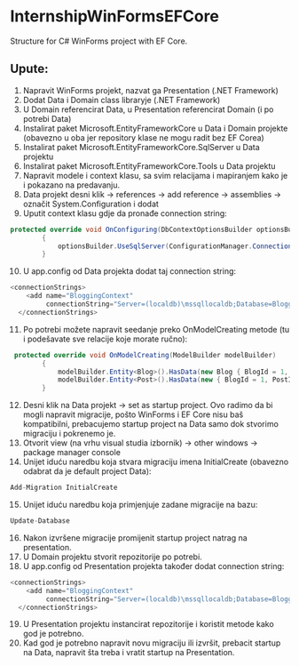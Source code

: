 # InternshipWinFormsEFCore
Structure for C# WinForms project with EF Core.

## Upute:

1. Napravit WinForms projekt, nazvat ga Presentation (.NET Framework)
2. Dodat Data i Domain class libraryje (.NET Framework)
3. U Domain referencirat Data, u Presentation referencirat Domain (i po potrebi Data)
4. Instalirat paket Microsoft.EntityFrameworkCore u Data i Domain projekte (obavezno u oba jer repository klase ne mogu radit bez EF Corea)
5. Instalirat paket Microsoft.EntityFrameworkCore.SqlServer u Data projektu
6. Instalirat paket Microsoft.EntityFrameworkCore.Tools u Data projektu
7. Napravit modele i context klasu, sa svim relacijama i mapiranjem kako je i pokazano na predavanju.
8. Data projekt desni klik -> references -> add reference -> assemblies -> označit System.Configuration i dodat
9. Uputit context klasu gdje da pronađe connection string:
```csharp
protected override void OnConfiguring(DbContextOptionsBuilder optionsBuilder)
        {
            optionsBuilder.UseSqlServer(ConfigurationManager.ConnectionStrings["BloggingContext"].ConnectionString);
        }
```
10. U app.config od Data projekta dodat taj connection string:
```csharp
<connectionStrings>
    <add name="BloggingContext"
         connectionString="Server=(localdb)\mssqllocaldb;Database=Blogging;Trusted_Connection=True;" />
  </connectionStrings>
```
11. Po potrebi možete napravit seedanje preko OnModelCreating metode (tu i podešavate sve relacije koje morate ručno):
```csharp
 protected override void OnModelCreating(ModelBuilder modelBuilder)
        {
            modelBuilder.Entity<Blog>().HasData(new Blog { BlogId = 1, Url = "http://sample.com" });
            modelBuilder.Entity<Post>().HasData(new { BlogId = 1, PostId = 1, Title = "First post", Content = "Test 1" });
        }
```
12. Desni klik na Data projekt -> set as startup project. Ovo radimo da bi mogli napravit migracije, pošto WinForms i EF Core nisu baš kompatibilni, prebacujemo startup project na Data samo dok stvorimo migraciju i pokrenemo je.
13. Otvorit view (na vrhu visual studia izbornik) -> other windows -> package manager console
14. Unijet iduću naredbu koja stvara migraciju imena InitialCreate (obavezno odabrat da je default project Data):
```csharp
Add-Migration InitialCreate
```
15. Unijet iduću naredbu koja primjenjuje zadane migracije na bazu:
```csharp
Update-Database
```
16. Nakon izvršene migracije promijenit startup project natrag na presentation.
17. U Domain projektu stvorit repozitorije po potrebi.
18. U app.config od Presentation projekta također dodat connection string:
```csharp
<connectionStrings>
    <add name="BloggingContext"
         connectionString="Server=(localdb)\mssqllocaldb;Database=Blogging;Trusted_Connection=True;" />
  </connectionStrings>
```
19. U Presentation projektu instancirat repozitorije i koristit metode kako god je potrebno.
20. Kad god je potrebno napravit novu migraciju ili izvršit, prebacit startup na Data, napravit šta treba i vratit startup na Presentation.
